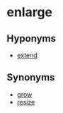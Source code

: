# enlarge

## Hyponyms

  - [extend](extend.md)

## Synonyms

  - [grow](grow.md)
  - [resize](resize.md)

[1]: README.md
